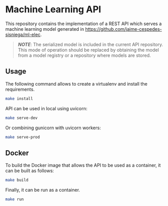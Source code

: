 # Machine Learning API
This repository contains the implementation of a REST API which serves a machine learning model generated in https://github.com/jaime-cespedes-sisniega/ml-elec.

> **_NOTE_**: The serialized model is included in the current API repository. This mode of operation should be replaced by obtaining the model from a model registry or a repository where models are stored.

## Usage

The following command allows to create a virtualenv and install the requirements.
```bash
make install
```

API can be used in local using uvicorn:
```bash
make serve-dev
```

Or combining gunicorn with uvicorn workers:
```bash
make serve-prod
```

## Docker

To build the Docker image that allows the API to be used as a container, it can be built as follows:
```bash
make build
```
Finally, it can be run as a container.
```bash
make run
```

